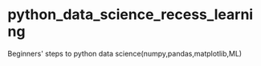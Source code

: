 # python_data_science_recess_learning
Beginners' steps to python data science(numpy,pandas,matplotlib,ML)
